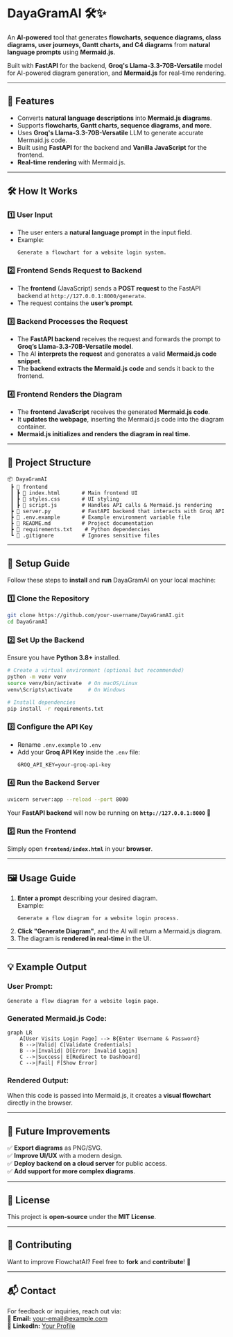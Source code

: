 # **DayaGramAI** 🛠️✨  
An **AI-powered** tool that generates **flowcharts, sequence diagrams, class diagrams, user journeys, Gantt charts, and C4 diagrams** from **natural language prompts** using **Mermaid.js**.  

Built with **FastAPI** for the backend, **Groq's Llama-3.3-70B-Versatile** model for AI-powered diagram generation, and **Mermaid.js** for real-time rendering.

---

## **🚀 Features**
- Converts **natural language descriptions** into **Mermaid.js diagrams**.
- Supports **flowcharts, Gantt charts, sequence diagrams, and more**.
- Uses **Groq's Llama-3.3-70B-Versatile** LLM to generate accurate Mermaid.js code.
- Built using **FastAPI** for the backend and **Vanilla JavaScript** for the frontend.
- **Real-time rendering** with Mermaid.js.

---

## **🛠️ How It Works**
### **1️⃣ User Input**
- The user enters a **natural language prompt** in the input field.  
- Example:  
  ```
  Generate a flowchart for a website login system.
  ```

### **2️⃣ Frontend Sends Request to Backend**
- The **frontend** (JavaScript) sends a **POST request** to the FastAPI backend at `http://127.0.0.1:8000/generate`.
- The request contains the **user’s prompt**.

### **3️⃣ Backend Processes the Request**
- The **FastAPI backend** receives the request and forwards the prompt to **Groq’s Llama-3.3-70B-Versatile model**.
- The AI **interprets the request** and generates a valid **Mermaid.js code snippet**.
- The **backend extracts the Mermaid.js code** and sends it back to the frontend.

### **4️⃣ Frontend Renders the Diagram**
- The **frontend JavaScript** receives the generated **Mermaid.js code**.
- It **updates the webpage**, inserting the Mermaid.js code into the diagram container.
- **Mermaid.js initializes and renders the diagram in real time.**

---

## **📂 Project Structure**
```
📦 DayaGramAI
 ┣ 📂 frontend
 ┃ ┣ 📜 index.html       # Main frontend UI
 ┃ ┣ 📜 styles.css       # UI styling
 ┃ ┣ 📜 script.js        # Handles API calls & Mermaid.js rendering
 ┣ 📜 server.py          # FastAPI backend that interacts with Groq API
 ┣ 📜 .env.example       # Example environment variable file
 ┣ 📜 README.md          # Project documentation
 ┣ 📜 requirements.txt    # Python dependencies
 ┗ 📜 .gitignore         # Ignores sensitive files
```

---

## **🌟 Setup Guide**
Follow these steps to **install** and **run** DayaGramAI on your local machine:

### **1️⃣ Clone the Repository**
```bash
git clone https://github.com/your-username/DayaGramAI.git
cd DayaGramAI
```

### **2️⃣ Set Up the Backend**
Ensure you have **Python 3.8+** installed.

```bash
# Create a virtual environment (optional but recommended)
python -m venv venv
source venv/bin/activate  # On macOS/Linux
venv\Scripts\activate     # On Windows

# Install dependencies
pip install -r requirements.txt
```

### **3️⃣ Configure the API Key**
- Rename `.env.example` to `.env`
- Add your **Groq API Key** inside the `.env` file:
  ```
  GROQ_API_KEY=your-groq-api-key
  ```

### **4️⃣ Run the Backend Server**
```bash
uvicorn server:app --reload --port 8000
```
Your **FastAPI backend** will now be running on **`http://127.0.0.1:8000`** 🎉

### **5️⃣ Run the Frontend**
Simply open **`frontend/index.html`** in your **browser**.

---

## **🖼️ Usage Guide**
1. **Enter a prompt** describing your desired diagram.  
   Example:  
   ```
   Generate a flow diagram for a website login process.
   ```
2. **Click "Generate Diagram"**, and the AI will return a Mermaid.js diagram.  
3. The diagram is **rendered in real-time** in the UI.

---

## **💡 Example Output**
### **User Prompt:**  
```
Generate a flow diagram for a website login page.
```

### **Generated Mermaid.js Code:**
```mermaid
graph LR
    A[User Visits Login Page] --> B{Enter Username & Password}
    B -->|Valid| C[Validate Credentials]
    B -->|Invalid| D[Error: Invalid Login]
    C -->|Success| E[Redirect to Dashboard]
    C -->|Fail| F[Show Error]
```
### **Rendered Output:**  
When this code is passed into Mermaid.js, it creates a **visual flowchart** directly in the browser.

---

## **🚀 Future Improvements**
✅ **Export diagrams** as PNG/SVG.  
✅ **Improve UI/UX** with a modern design.  
✅ **Deploy backend on a cloud server** for public access.  
✅ **Add support for more complex diagrams**.  

---

## **📝 License**
This project is **open-source** under the **MIT License**.  

---

## **🤝 Contributing**
Want to improve FlowchatAI? Feel free to **fork** and **contribute**! 🚀  

---

## **📬 Contact**
For feedback or inquiries, reach out via:  
📧 **Email:** your-email@example.com  
🔗 **LinkedIn:** [Your Profile](https://www.linkedin.com/in/your-profile)  

